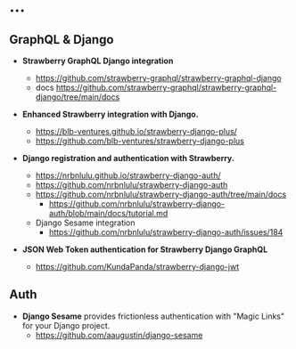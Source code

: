# ...

## GraphQL & Django
* **Strawberry GraphQL Django integration**
  * https://github.com/strawberry-graphql/strawberry-graphql-django
  * docs https://github.com/strawberry-graphql/strawberry-graphql-django/tree/main/docs

* **Enhanced Strawberry integration with Django.**
  * https://blb-ventures.github.io/strawberry-django-plus/
  * https://github.com/blb-ventures/strawberry-django-plus

* **Django registration and authentication with Strawberry.**
  * https://nrbnlulu.github.io/strawberry-django-auth/
  * https://github.com/nrbnlulu/strawberry-django-auth
  * https://github.com/nrbnlulu/strawberry-django-auth/tree/main/docs
    * https://github.com/nrbnlulu/strawberry-django-auth/blob/main/docs/tutorial.md
  * Django Sesame integration
    * https://github.com/nrbnlulu/strawberry-django-auth/issues/184

* **JSON Web Token authentication for Strawberry Django GraphQL**
  * https://github.com/KundaPanda/strawberry-django-jwt

## Auth
* **Django Sesame** provides frictionless authentication with "Magic Links" for your Django project.
  * https://github.com/aaugustin/django-sesame